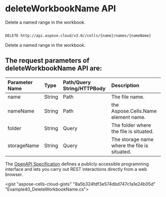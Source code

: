 # **deleteWorkbookName API**

Delete a named range in the workbook. 

```bash

DELETE http://api.aspose.cloud/v3.0//cells/{name}/names/{nameName}

```
Delete a named range in the workbook.

## The request parameters of **deleteWorkbookName** API are: 

| Parameter Name | Type | Path/Query String/HTTPBody | Description | 
| :- | :- | :- |:- | 
|name|String|Path|The file name.|
|nameName|String|Path|the Aspose.Cells.Name element name.|
|folder|String|Query|The folder where the file is situated.|
|storageName|String|Query|The storage name where the file is situated.|


The [OpenAPI Specification](https://reference.aspose.cloud/cells/#/WorkbookController/DeleteWorkbookName) defines a publicly accessible programming interface and lets you carry out REST interactions directly from a web browser.

<gist "aspose-cells-cloud-gists" "8a5b324fdf3e574dbd747c1a1e24b05d" "Example40_DeleteWorkbookName.cs">


